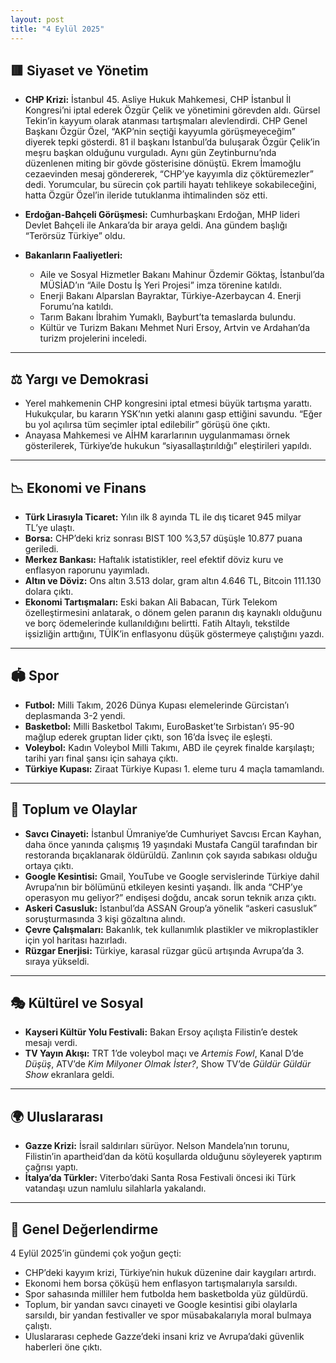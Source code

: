 ```yaml
---
layout: post
title: "4 Eylül 2025"
---
```


## 🟥 Siyaset ve Yönetim

* **CHP Krizi:** İstanbul 45. Asliye Hukuk Mahkemesi, CHP İstanbul İl Kongresi’ni iptal ederek Özgür Çelik ve yönetimini görevden aldı. Gürsel Tekin’in kayyum olarak atanması tartışmaları alevlendirdi. CHP Genel Başkanı Özgür Özel, “AKP’nin seçtiği kayyumla görüşmeyeceğim” diyerek tepki gösterdi. 81 il başkanı İstanbul’da buluşarak Özgür Çelik’in meşru başkan olduğunu vurguladı. Aynı gün Zeytinburnu’nda düzenlenen miting bir gövde gösterisine dönüştü. Ekrem İmamoğlu cezaevinden mesaj göndererek, “CHP’ye kayyımla diz çöktüremezler” dedi. Yorumcular, bu sürecin çok partili hayatı tehlikeye sokabileceğini, hatta Özgür Özel’in ileride tutuklanma ihtimalinden söz etti.
* **Erdoğan-Bahçeli Görüşmesi:** Cumhurbaşkanı Erdoğan, MHP lideri Devlet Bahçeli ile Ankara’da bir araya geldi. Ana gündem başlığı “Terörsüz Türkiye” oldu.
* **Bakanların Faaliyetleri:**

  * Aile ve Sosyal Hizmetler Bakanı Mahinur Özdemir Göktaş, İstanbul’da MÜSİAD’ın “Aile Dostu İş Yeri Projesi” imza törenine katıldı.
  * Enerji Bakanı Alparslan Bayraktar, Türkiye-Azerbaycan 4. Enerji Forumu’na katıldı.
  * Tarım Bakanı İbrahim Yumaklı, Bayburt’ta temaslarda bulundu.
  * Kültür ve Turizm Bakanı Mehmet Nuri Ersoy, Artvin ve Ardahan’da turizm projelerini inceledi.

---

## ⚖️ Yargı ve Demokrasi

* Yerel mahkemenin CHP kongresini iptal etmesi büyük tartışma yarattı. Hukukçular, bu kararın YSK’nın yetki alanını gasp ettiğini savundu. “Eğer bu yol açılırsa tüm seçimler iptal edilebilir” görüşü öne çıktı.
* Anayasa Mahkemesi ve AİHM kararlarının uygulanmaması örnek gösterilerek, Türkiye’de hukukun “siyasallaştırıldığı” eleştirileri yapıldı.

---

## 📉 Ekonomi ve Finans

* **Türk Lirasıyla Ticaret:** Yılın ilk 8 ayında TL ile dış ticaret 945 milyar TL’ye ulaştı.
* **Borsa:** CHP’deki kriz sonrası BIST 100 %3,57 düşüşle 10.877 puana geriledi.
* **Merkez Bankası:** Haftalık istatistikler, reel efektif döviz kuru ve enflasyon raporunu yayımladı.
* **Altın ve Döviz:** Ons altın 3.513 dolar, gram altın 4.646 TL, Bitcoin 111.130 dolara çıktı.
* **Ekonomi Tartışmaları:** Eski bakan Ali Babacan, Türk Telekom özelleştirmesini anlatarak, o dönem gelen paranın dış kaynaklı olduğunu ve borç ödemelerinde kullanıldığını belirtti. Fatih Altaylı, tekstilde işsizliğin arttığını, TÜİK’in enflasyonu düşük göstermeye çalıştığını yazdı.

---

## 🏟 Spor

* **Futbol:** Milli Takım, 2026 Dünya Kupası elemelerinde Gürcistan’ı deplasmanda 3-2 yendi.
* **Basketbol:** Milli Basketbol Takımı, EuroBasket’te Sırbistan’ı 95-90 mağlup ederek gruptan lider çıktı, son 16’da İsveç ile eşleşti.
* **Voleybol:** Kadın Voleybol Milli Takımı, ABD ile çeyrek finalde karşılaştı; tarihi yarı final şansı için sahaya çıktı.
* **Türkiye Kupası:** Ziraat Türkiye Kupası 1. eleme turu 4 maçla tamamlandı.

---

## 👥 Toplum ve Olaylar

* **Savcı Cinayeti:** İstanbul Ümraniye’de Cumhuriyet Savcısı Ercan Kayhan, daha önce yanında çalışmış 19 yaşındaki Mustafa Cangül tarafından bir restoranda bıçaklanarak öldürüldü. Zanlının çok sayıda sabıkası olduğu ortaya çıktı.
* **Google Kesintisi:** Gmail, YouTube ve Google servislerinde Türkiye dahil Avrupa’nın bir bölümünü etkileyen kesinti yaşandı. İlk anda “CHP’ye operasyon mu geliyor?” endişesi doğdu, ancak sorun teknik arıza çıktı.
* **Askeri Casusluk:** İstanbul’da ASSAN Group’a yönelik “askeri casusluk” soruşturmasında 3 kişi gözaltına alındı.
* **Çevre Çalışmaları:** Bakanlık, tek kullanımlık plastikler ve mikroplastikler için yol haritası hazırladı.
* **Rüzgar Enerjisi:** Türkiye, karasal rüzgar gücü artışında Avrupa’da 3. sıraya yükseldi.

---

## 🎭 Kültürel ve Sosyal

* **Kayseri Kültür Yolu Festivali:** Bakan Ersoy açılışta Filistin’e destek mesajı verdi.
* **TV Yayın Akışı:** TRT 1’de voleybol maçı ve *Artemis Fowl*, Kanal D’de *Düşüş*, ATV’de *Kim Milyoner Olmak İster?*, Show TV’de *Güldür Güldür Show* ekranlara geldi.

---

## 🌍 Uluslararası

* **Gazze Krizi:** İsrail saldırıları sürüyor. Nelson Mandela’nın torunu, Filistin’in apartheid’dan da kötü koşullarda olduğunu söyleyerek yaptırım çağrısı yaptı.
* **İtalya’da Türkler:** Viterbo’daki Santa Rosa Festivali öncesi iki Türk vatandaşı uzun namlulu silahlarla yakalandı.

---

## 🌟 Genel Değerlendirme

4 Eylül 2025’in gündemi çok yoğun geçti:

* CHP’deki kayyım krizi, Türkiye’nin hukuk düzenine dair kaygıları artırdı.
* Ekonomi hem borsa çöküşü hem enflasyon tartışmalarıyla sarsıldı.
* Spor sahasında milliler hem futbolda hem basketbolda yüz güldürdü.
* Toplum, bir yandan savcı cinayeti ve Google kesintisi gibi olaylarla sarsıldı, bir yandan festivaller ve spor müsabakalarıyla moral bulmaya çalıştı.
* Uluslararası cephede Gazze’deki insani kriz ve Avrupa’daki güvenlik haberleri öne çıktı.
